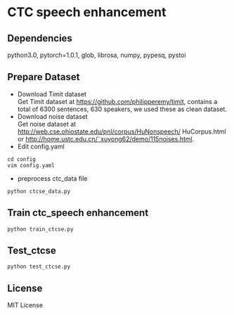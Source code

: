 # CTC speech enhancement
## Dependencies
   python3.0, pytorch=1.0.1, glob, librosa, numpy, pypesq, pystoi
## Prepare Dataset
* Download Timit dataset  
Get Timit dataset at https://github.com/philipperemy/timit, contains a total of 6300 sentences, 630 speakers, we used these as clean dataset.  
* Download noise dataset  
Get noise dataset at  http://web.cse.ohiostate.edu/pnl/corpus/HuNonspeech/ HuCorpus.html or  http://home.ustc.edu.cn/˜xuyong62/demo/115noises.html.
* Edit config.yaml  
```
cd config
vim config.yaml
```
* preprocess ctc_data file
```
python ctcse_data.py
```
## Train ctc_speech enhancement
```
python train_ctcse.py
```
## Test_ctcse
```
python test_ctcse.py
```
## License
MIT License
